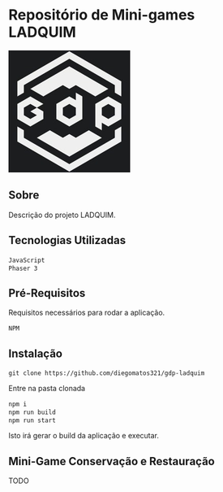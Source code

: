 # Repositório de Mini-games LADQUIM

![alt text](./src/common/images/GDP.png)

## Sobre

Descrição do projeto LADQUIM.

## Tecnologias Utilizadas

```
JavaScript
Phaser 3
``` 

## Pré-Requisitos

Requisitos necessários para rodar a aplicação.

```
NPM
```

## Instalação

```
git clone https://github.com/diegomatos321/gdp-ladquim
```

Entre na pasta clonada

```
npm i
npm run build
npm run start
```

Isto irá gerar o build da aplicação e executar.

## Mini-Game Conservação e Restauração

TODO
